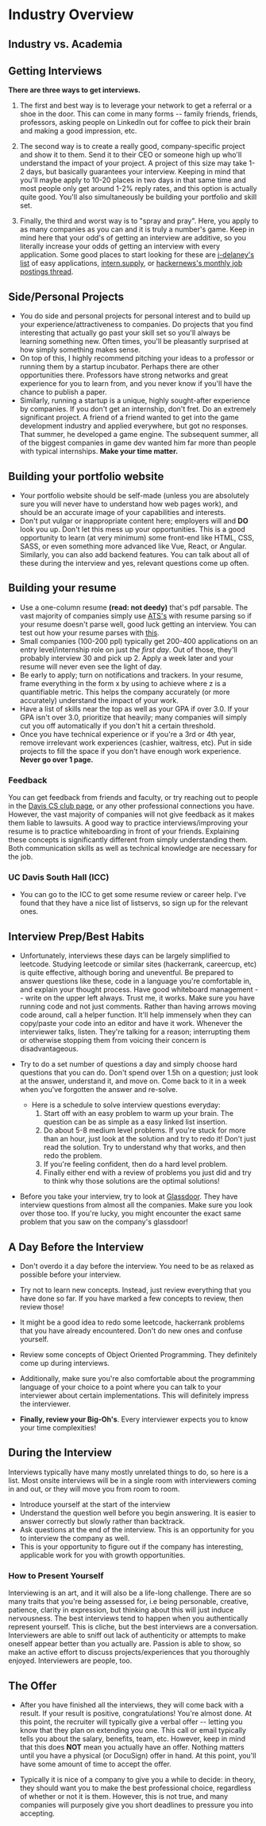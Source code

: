 # Industry Overview

## Industry vs. Academia

## Getting Interviews

**There are three ways to get interviews.**
1. The first and best way is to leverage your network to get a referral or a shoe in the door. This can come in many forms -- family friends, friends, professors, asking people on LinkedIn out for coffee to pick their brain and making a good impression, etc.

2. The second way is to create a really good, company-specific project and show it to them. Send it to their CEO or someone high up who'll understand the impact of your project. A project of this size may take 1-2 days, but basically guarantees your interview. Keeping in mind that
you'll maybe apply to 10-20 places in two days in that same time and most people only get around 1-2% reply rates, and this option is actually quite good. You'll also simultaneously be building your portfolio and skill set.

3. Finally, the third and worst way is to "spray and pray". Here, you apply
to as many companies as you can and it is truly a number's game. Keep in mind here that your odd's of getting an interview are additive, so you literally increase your odds of getting an interview with every application. Some good places to start looking for these are
[j-delaney's list](https://github.com/j-delaney/easy-application) of easy applications, [intern.supply](https://intern.supply), or [hackernews's monthly job postings thread](https://news.ycombinator.com/item?id=17442187).

## Side/Personal Projects

* You do side and personal projects for personal interest and to build up your experience/attractiveness to companies. Do projects that you find interesting that actually go past your skill set so you'll always be learning something new. Often times, you'll be pleasantly surprised at how simply
something makes sense.
* On top of this, I highly recommend pitching your ideas to a professor or running them by a startup incubator. Perhaps there are other opportunities there. Professors have strong networks and great experience for you to learn from, and you never know if you'll have the chance
to publish a paper.
* Similarly, running a startup is a unique, highly sought-after experience by companies. If you don't get an internship, don't fret. Do an extremely significant project. A friend of a friend wanted to get into the game development industry and applied everywhere, but got no responses.
That summer, he developed a game engine. The subsequent summer, all of the biggest companies in game dev wanted him far more than people with typical internships. **Make your time matter.**

## Building your portfolio website
* Your portfolio website should be self-made (unless you are absolutely sure you will never have to understand how web pages work), and should be an accurate image of your capabilities and interests.
* Don't put vulgar or inappropriate content here; employers will and **DO** look you up. Don't let this mess up
your opportunities. This is a good opportunity to learn (at very minimum) some front-end like HTML, CSS, SASS, or even something more advanced like Vue, React, or Angular. Similarly, you can also add backend features. You can talk about all of these during the interview and yes, relevant questions come up often.

## Building your resume
* Use a one-column resume **(read: not deedy)** that's pdf parsable. The vast majority of companies simply use [ATS's](https://www.rchilli.com/blog/resume-parser-and-ats-lets-be-friends-again) with resume parsing so if your resume doesn't parse well, good luck getting an interview. You can test out how
your resume parses with [this](https://www.joinvision.com/en/products/cvlizer).
* Small companies (100-200 ppl) typically get 200-400 applications on an entry level/internship role on just
*the first day*. Out of those, they'll probably interview 30 and pick up 2. Apply a week later and your resume will never even see the light of day.
* Be early to apply; turn on notifications and trackers. In your resume, frame everything in the form
<verb> x by using <y> to achieve <z> where z is a quantifiable metric. This helps the company accurately (or more accurately) understand the impact of your work.
* Have a list of skills near the top as well as your GPA if over 3.0. If your GPA isn't over 3.0, prioritize that heavily; many companies will simply
cut you off automatically if you don't hit a certain threshold.
* Once you have technical experience or if you're a 3rd or 4th year, remove irrelevant work experiences (cashier, waitress, etc). Put in side projects to fill the space if you don't have enough work experience. **Never go over 1 page.**  

### Feedback
You can get feedback from friends and faculty, or try reaching out to people in the [Davis CS club page](https://www.facebook.com/daviscsclub/), or any other professional connections you have. However, the vast majority of companies will not give feedback as it makes them liable to lawsuits. A good way to practice interviews/improving your resume is to
practice whiteboarding in front of your friends. Explaining these concepts is significantly different from simply understanding them. Both communication skills as well as technical knowledge are necessary for the job.

### UC Davis South Hall (ICC)

* You can go to the ICC to get some resume review or career help. I've found that they have a nice list of listservs, so sign up for the relevant ones.


## Interview Prep/Best Habits

* Unfortunately, interviews these days can be largely simplified to leetcode. Studying leetcode or similar sites (hackerrank, careercup, etc) is quite effective, although boring and uneventful. Be prepared to answer questions like these, code in a language you're comfortable in, and explain your thought process.
Have good whiteboard management -- write on the upper left always. Trust me, it works. Make sure you have running code and not just comments. Rather than having arrows moving code around, call a helper function. It'll help immensely when they can copy/paste your code into an editor and have it work. Whenever
the interviewer talks, listen. They're talking for a reason; interrupting them or otherwise stopping them from voicing their concern is disadvantageous.

* Try to do a set number of questions a day and simply choose hard questions that you can do. Don't spend over 1.5h on a question; just look at the answer, understand it, and move on. Come back to it in a week when you've forgotten the answer and re-solve.
	* Here is a schedule to solve interview questions everyday:
		1. Start off with an easy problem to warm up your brain. The question can be
		as simple as a easy linked list insertion.
		2. Do about 5-8 medium level problems. If you're stuck for more than an hour,
		just look at the solution and try to redo it!
		Don't just read the solution. Try to understand why
		that works, and then redo the problem.
		3. If you're feeling confident, then do a hard level problem.
		4. Finally either end with a review of problems you just did and try to think
		why those solutions are the optimal solutions!


* Before you take your interview, try to look at [Glassdoor](https://www.glassdoor.com/index.htm).
They have interview questions from almost all the companies.
Make sure you look over those too. If you're lucky, you might encounter the
exact same problem that you saw on the company's glassdoor!

## A Day Before the Interview

* Don't overdo it a day before the interview. You need to be as relaxed as
possible before your interview.

* Try not to learn new concepts. Instead, just review everything that you have
done so far. If you have marked a few concepts to review, then review those!

* It might be a good idea to redo some leetcode, hackerrank problems that you have already encountered.
Don't do new ones and confuse yourself.

* Review some concepts of Object Oriented Programming. They definitely come
up during interviews.

* Additionally, make sure you're also comfortable about the
programming language of your choice to a point where you can
talk to your interviewer about certain implementations.
This will definitely impress the interviewer.

* **Finally, review your Big-Oh's**. Every interviewer expects you to know your
time complexities!

## During the Interview

Interviews typically have many mostly unrelated things to do, so here is a list. Most onsite interviews will be in a single room with interviewers coming in and out, or they will move you from room to room.
* Introduce yourself at the start of the interview
* Understand the question well before you begin answering. It is easier to answer correctly but slowly rather than backtrack.
* Ask questions at the end of the interview. This is an opportunity for you to interview the company as well.
* This is your opportunity to figure out if the company has interesting, applicable work for you with growth opportunities.

### How to Present Yourself

Interviewing is an art, and it will also be a life-long challenge. There are so many traits that you're being assessed for, i.e being personable, creative, patience, clarity in expression, but thinking about this will just induce nervousness. The best interviews tend to happen when you authentically represent yourself. This is cliche, but the best interviews are a conversation. Interviewers are able to sniff out lack of authenticity or attempts to make oneself appear better than you actually are. Passion is able to show, so make an active effort to discuss projects/experiences that you thoroughly enjoyed.
Interviewers are people, too.

## The Offer
* After you have finished all the interviews, they will come back with a result. If your result is positive, congratulations! You're almost done. At this point, the recruiter will typically give a verbal offer -- letting you know that
they plan on extending you one. This call or email typically tells you about the salary, benefits, team, etc. However, keep in mind that this does **NOT** mean you actually have an offer. Nothing matters until you
have a physical (or DocuSign) offer in hand. At this point, you'll have some amount of time to accept the offer.

* Typically it is nice of a company to give you a while to decide: in theory, they should want you to make the
best professional choice, regardless of whether or not it is them. However, this is not true, and many companies will purposely give you short deadlines to pressure you into accepting.
